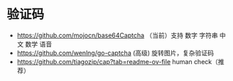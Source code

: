 # 验证码
- https://github.com/mojocn/base64Captcha （当前）支持 数字 字符串 中文 数学 语音
- https://github.com/wenlng/go-captcha (高级) 旋转图片，复杂验证码
- https://github.com/tiagozip/cap?tab=readme-ov-file human check（推荐）
